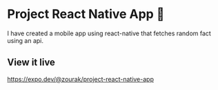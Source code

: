 # Project React Native App 📱

I have created a mobile app using react-native that fetches random fact using an api. 

## View it live

https://expo.dev/@zourak/project-react-native-app
